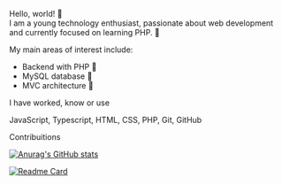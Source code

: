 Hello, world! 👋  
I am a young technology enthusiast, passionate about web development and currently focused on learning PHP. 🚀

My main areas of interest include:

- Backend with PHP 🐘  
- MySQL database 💾  
- MVC architecture 🎯  

I have worked, know or use

JavaScript,  Typescript,  HTML,  CSS,  PHP, Git,  GitHub

Contribuitions

[![Anurag's GitHub stats](https://github-readme-stats.vercel.app/api?username=cerbaro-r)](https://github.com/anuraghazra/github-readme-stats)

[![Readme Card](https://github-readme-stats.vercel.app/api/pin/?username=cerbaro-r&repo=github-readme-stats)](https://github.com/anuraghazra/github-readme-stats)
